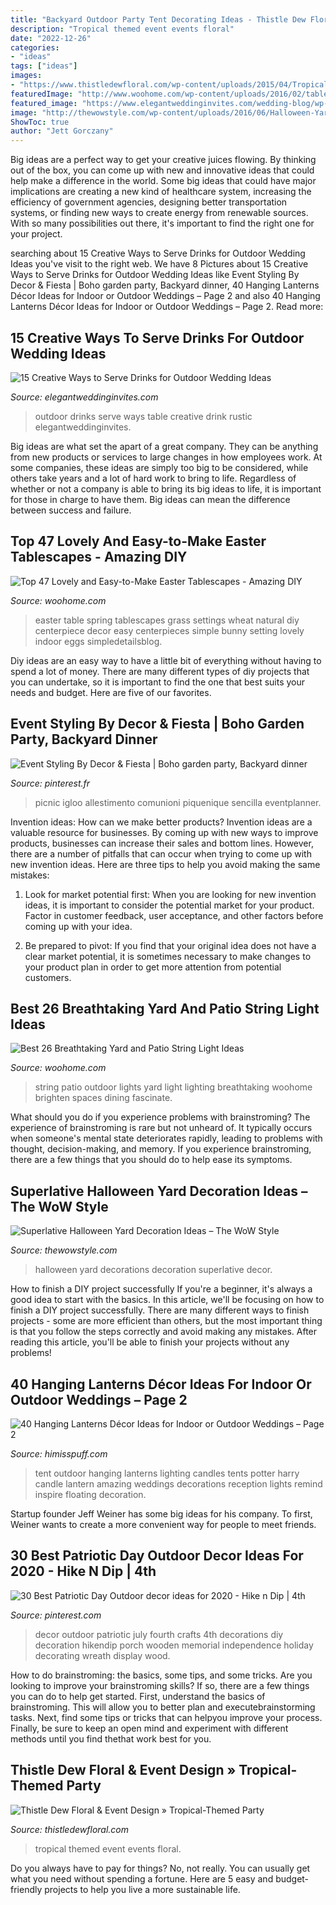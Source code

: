 ```yaml
---
title: "Backyard Outdoor Party Tent Decorating Ideas - Thistle Dew Floral &amp; Event Design » Tropical-themed Party"
description: "Tropical themed event events floral"
date: "2022-12-26"
categories:
- "ideas"
tags: ["ideas"]
images:
- "https://www.thistledewfloral.com/wp-content/uploads/2015/04/Tropical-Themed-Event-2.jpg"
featuredImage: "http://www.woohome.com/wp-content/uploads/2016/02/tablescapes-for-easter-23.jpg"
featured_image: "https://www.elegantweddinginvites.com/wedding-blog/wp-content/uploads/2015/06/drink-table-ideas-for-rustic-outdoor-wedding-ideas.jpg"
image: "http://thewowstyle.com/wp-content/uploads/2016/06/Halloween-Yard-Decor-Ideas.jpg"
ShowToc: true
author: "Jett Gorczany"
---
```



Big ideas are a perfect way to get your creative juices flowing. By thinking out of the box, you can come up with new and innovative ideas that could help make a difference in the world. Some big ideas that could have major implications are creating a new kind of healthcare system, increasing the efficiency of government agencies, designing better transportation systems, or finding new ways to create energy from renewable sources. With so many possibilities out there, it's important to find the right one for your project.

	

		
searching about 15 Creative Ways to Serve Drinks for Outdoor Wedding Ideas you've visit to the right web. We have 8 Pictures about 15 Creative Ways to Serve Drinks for Outdoor Wedding Ideas like Event Styling By Decor &amp; Fiesta | Boho garden party, Backyard dinner, 40 Hanging Lanterns Décor Ideas for Indoor or Outdoor Weddings – Page 2 and also 40 Hanging Lanterns Décor Ideas for Indoor or Outdoor Weddings – Page 2. Read more:
		
    
## 15 Creative Ways To Serve Drinks For Outdoor Wedding Ideas

<img loading=lazy src="https://www.elegantweddinginvites.com/wedding-blog/wp-content/uploads/2015/06/drink-table-ideas-for-rustic-outdoor-wedding-ideas.jpg" onerror="this.onerror=null;this.src='https://tse3.mm.bing.net/th?id=OIP.Qei4ERFB7zVJ1LWtYYhTngHaLF&amp;pid=15.1';" alt="15 Creative Ways to Serve Drinks for Outdoor Wedding Ideas">

_Source: elegantweddinginvites.com_

>outdoor drinks serve ways table creative drink rustic elegantweddinginvites. 

	

Big ideas are what set the apart of a great company. They can be anything from new products or services to large changes in how employees work. At some companies, these ideas are simply too big to be considered, while others take years and a lot of hard work to bring to life. Regardless of whether or not a company is able to bring its big ideas to life, it is important for those in charge to have them. Big ideas can mean the difference between success and failure.

    
## Top 47 Lovely And Easy-to-Make Easter Tablescapes - Amazing DIY

<img loading=lazy src="http://www.woohome.com/wp-content/uploads/2016/02/tablescapes-for-easter-23.jpg" onerror="this.onerror=null;this.src='https://tse2.mm.bing.net/th?id=OIP.baAO8JLaKoeuNoBXbo3dtgHaJ4&amp;pid=15.1';" alt="Top 47 Lovely and Easy-to-Make Easter Tablescapes - Amazing DIY">

_Source: woohome.com_

>easter table spring tablescapes grass settings wheat natural diy centerpiece decor easy centerpieces simple bunny setting lovely indoor eggs simpledetailsblog. 

	

Diy ideas are an easy way to have a little bit of everything without having to spend a lot of money. There are many different types of diy projects that you can undertake, so it is important to find the one that best suits your needs and budget. Here are five of our favorites.

    
## Event Styling By Decor &amp; Fiesta | Boho Garden Party, Backyard Dinner

<img loading=lazy src="https://i.pinimg.com/736x/81/cb/87/81cb8784c985422a2954b2e34a16a35e.jpg" onerror="this.onerror=null;this.src='https://tse1.mm.bing.net/th?id=OIP.UQcCyP5OmGPe5Btc0yIpdQHaJQ&amp;pid=15.1';" alt="Event Styling By Decor &amp; Fiesta | Boho garden party, Backyard dinner">

_Source: pinterest.fr_

>picnic igloo allestimento comunioni piquenique sencilla eventplanner. 

	

Invention ideas: How can we make better products?
Invention ideas are a valuable resource for businesses. By coming up with new ways to improve products, businesses can increase their sales and bottom lines. However, there are a number of pitfalls that can occur when trying to come up with new invention ideas. Here are three tips to help you avoid making the same mistakes:
1. Look for market potential first: When you are looking for new invention ideas, it is important to consider the potential market for your product. Factor in customer feedback, user acceptance, and other factors before coming up with your idea.

2. Be prepared to pivot: If you find that your original idea does not have a clear market potential, it is sometimes necessary to make changes to your product plan in order to get more attention from potential customers.

    
## Best 26 Breathtaking Yard And Patio String Light Ideas

<img loading=lazy src="https://www.woohome.com/wp-content/uploads/2015/01/patio-outdoor-string-lights-woohome-2.jpg" onerror="this.onerror=null;this.src='https://tse4.mm.bing.net/th?id=OIP.Wdvr2SO52Vk9vGJGV5rJnQHaLD&amp;pid=15.1';" alt="Best 26 Breathtaking Yard and Patio String Light Ideas">

_Source: woohome.com_

>string patio outdoor lights yard light lighting breathtaking woohome brighten spaces dining fascinate. 

	

What should you do if you experience problems with brainstroming?
The experience of brainstroming is rare but not unheard of. It typically occurs when someone's mental state deteriorates rapidly, leading to problems with thought, decision-making, and memory. If you experience brainstroming, there are a few things that you should do to help ease its symptoms.

    
## Superlative Halloween Yard Decoration Ideas – The WoW Style

<img loading=lazy src="http://thewowstyle.com/wp-content/uploads/2016/06/Halloween-Yard-Decor-Ideas.jpg" onerror="this.onerror=null;this.src='https://tse3.mm.bing.net/th?id=OIP._SwWfYNUdYPuzH0YF23V1QHaLG&amp;pid=15.1';" alt="Superlative Halloween Yard Decoration Ideas – The WoW Style">

_Source: thewowstyle.com_

>halloween yard decorations decoration superlative decor. 

	

How to finish a DIY project successfully
If you're a beginner, it's always a good idea to start with the basics. In this article, we'll be focusing on how to finish a DIY project successfully. There are many different ways to finish projects - some are more efficient than others, but the most important thing is that you follow the steps correctly and avoid making any mistakes. After reading this article, you'll be able to finish your projects without any problems!

    
## 40 Hanging Lanterns Décor Ideas For Indoor Or Outdoor Weddings – Page 2

<img loading=lazy src="http://www.himisspuff.com/wp-content/uploads/2017/09/hanging-lanterns-remind-me-of-the-floating-candles-in-the-Great-Hall.jpg" onerror="this.onerror=null;this.src='https://tse3.mm.bing.net/th?id=OIP.5cMqGGRYEW8qglvwZWAgUgHaLH&amp;pid=15.1';" alt="40 Hanging Lanterns Décor Ideas for Indoor or Outdoor Weddings – Page 2">

_Source: himisspuff.com_

>tent outdoor hanging lanterns lighting candles tents potter harry candle lantern amazing weddings decorations reception lights remind inspire floating decoration. 

	

Startup founder Jeff Weiner has some big ideas for his company. To first, Weiner wants to create a more convenient way for people to meet friends.

    
## 30 Best Patriotic Day Outdoor Decor Ideas For 2020 - Hike N Dip | 4th

<img loading=lazy src="https://i.pinimg.com/736x/20/57/cf/2057cfafe4363968324d0c3cfb2cdaa7.jpg" onerror="this.onerror=null;this.src='https://tse1.mm.bing.net/th?id=OIP.R99i46bXlTplzeauPm9b2wHaNL&amp;pid=15.1';" alt="30 Best Patriotic Day Outdoor decor ideas for 2020 - Hike n Dip | 4th">

_Source: pinterest.com_

>decor outdoor patriotic july fourth crafts 4th decorations diy decoration hikendip porch wooden memorial independence holiday decorating wreath display wood. 

	

How to do brainstroming: the basics, some tips, and some tricks.
Are you looking to improve your brainstroming skills? If so, there are a few things you can do to help get started. First, understand the basics of brainstroming. This will allow you to better plan and executebrainstorming tasks. Next, find some tips or tricks that can helpyou improve your process. Finally, be sure to keep an open mind and experiment with different methods until you find thethat work best for you.

    
## Thistle Dew Floral &amp; Event Design » Tropical-Themed Party

<img loading=lazy src="https://www.thistledewfloral.com/wp-content/uploads/2015/04/Tropical-Themed-Event-2.jpg" onerror="this.onerror=null;this.src='https://tse4.mm.bing.net/th?id=OIP.et-ne8Qn18nKYfpvcZzBtwHaJ4&amp;pid=15.1';" alt="Thistle Dew Floral &amp; Event Design » Tropical-Themed Party">

_Source: thistledewfloral.com_

>tropical themed event events floral. 

	

Do you always have to pay for things? No, not really. You can usually get what you need without spending a fortune. Here are 5 easy and budget-friendly projects to help you live a more sustainable life.

